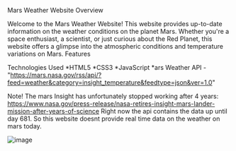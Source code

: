 Mars Weather Website
Overview

Welcome to the Mars Weather Website! This website provides up-to-date information on the weather conditions on the planet Mars. Whether you're a space enthusiast, a scientist, or just curious about the Red Planet, this website offers a glimpse into the atmospheric conditions and temperature variations on Mars.
Features

Technologies Used
    *HTML5
    *CSS3
    *JavaScript
    *ars Weather API - "https://mars.nasa.gov/rss/api/?feed=weather&category=insight_temperature&feedtype=json&ver=1.0"


Note!
The mars Insight has unfortunately stopped working after 4 years: https://www.nasa.gov/press-release/nasa-retires-insight-mars-lander-mission-after-years-of-science
Right now the api contains the data up until day 681. So this website doesnt provide real time data on the weather on mars today.



![image](https://github.com/vi2hnu/Mars-Weather-Website/assets/130527742/feece564-e0ba-4df9-8293-b95e1615b023)

